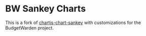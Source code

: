 # BW Sankey Charts

This is a fork of [chartjs-chart-sankey](https://github.com/kurkle/chartjs-chart-sankey) with customizations for the BudgetWarden project.
